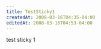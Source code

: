 ```yaml
---
title: TestSticky1
createdAt: 2008-03-16T04:35-04:00
editedAt: 2008-03-16T04:53-04:00
---
```


test sticky 1

